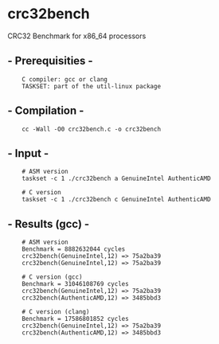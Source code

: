 # crc32bench
CRC32 Benchmark for x86_64 processors

##	- Prerequisities -
		C compiler: gcc or clang
		TASKSET: part of the util-linux package

##	- Compilation -
		cc -Wall -O0 crc32bench.c -o crc32bench

##	- Input -
		# ASM version
		taskset -c 1 ./crc32bench a GenuineIntel AuthenticAMD

		# C version
		taskset -c 1 ./crc32bench c GenuineIntel AuthenticAMD

##	- Results (gcc) -
		# ASM version
		Benchmark = 8882632044 cycles
		crc32bench(GenuineIntel,12) => 75a2ba39
		crc32bench(GenuineIntel,12) => 75a2ba39

		# C version (gcc)
		Benchmark = 31046108769 cycles
		crc32bench(GenuineIntel,12) => 75a2ba39
		crc32bench(AuthenticAMD,12) => 3485bbd3

		# C version (clang)
		Benchmark = 17586801852 cycles
		crc32bench(GenuineIntel,12) => 75a2ba39
		crc32bench(AuthenticAMD,12) => 3485bbd3
